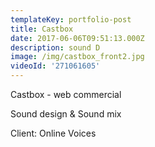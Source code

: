 ```yaml
---
templateKey: portfolio-post
title: Castbox
date: 2017-06-06T09:51:13.000Z
description: sound D
image: /img/castbox_front2.jpg
videoId: '271061605'
---
```

Castbox - web commercial

Sound design & Sound mix

Client: Online Voices
